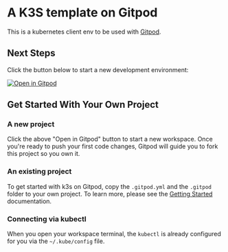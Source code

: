 # A K3S template on Gitpod

This is a kubernetes client env to be used with [Gitpod](https://www.gitpod.io/).

## Next Steps

Click the button below to start a new development environment:

[![Open in Gitpod](https://gitpod.io/button/open-in-gitpod.svg)](https://github.com/paolocarta/gitpod-template-k8s.git)

## Get Started With Your Own Project

### A new project

Click the above "Open in Gitpod" button to start a new workspace. Once you're ready to push your first code changes, Gitpod will guide you to fork this project so you own it.

### An existing project

To get started with k3s on Gitpod, copy the `.gitpod.yml` and the `.gitpod` folder to your own project. To learn more, please see the [Getting Started](https://www.gitpod.io/docs/getting-started) documentation.


### Connecting via kubectl

When you open your workspace terminal, the `kubectl` is already configured for you
via the `~/.kube/config` file.